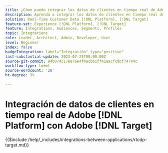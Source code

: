 ```yaml
---
title: ¿Cómo puedo integrar los datos de clientes en tiempo real de Adobe? [!DNL Platform] con Adobe [!DNL Target]?
description: Aprenda a integrar los datos de clientes en tiempo real de Adobe [!DNL Platform] con Adobe [!DNL Target].
solution: Real-Time Customer Data [!DNL Platform], [!DNL Target]
feature-set: Experience [!DNL Platform], [!DNL Target]
feature: Integrations, Audiences, Segments, Profiles
topic: Integrations
role: Leader, Architect, Admin, Developer, User
level: Beginner
index: false
badgeIntegration: label="Integración" type="positive"
last-substantial-update: 2023-07-25T00:00:00Z
source-git-commit: 94b074c17e976e4f4acbb1ff41aacfc9bf74744c
workflow-type: tm+mt
source-wordcount: '28'
ht-degree: 3%

---
```



# Integración de datos de clientes en tiempo real de Adobe [!DNL Platform] con Adobe [!DNL Target]

{{$include /help/_includes/integrations-between-applications/rtcdp-target.md}}
